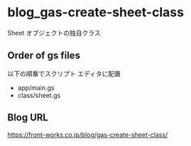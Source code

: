 # blog_gas-create-sheet-class
Sheet オブジェクトの独自クラス

## Order of gs files
以下の順番でスクリプト エディタに配置
- app/main.gs
- class/sheet.gs

## Blog URL
https://front-works.co.jp/blog/gas-create-sheet-class/
